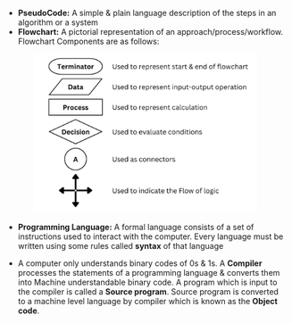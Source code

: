 - **PseudoCode:** A simple & plain language description of the steps in an algorithm or a system
- **Flowchart:** A pictorial representation of an approach/process/workflow. Flowchart Components are as follows:

<p align="center">
<img src="./../assets/FlowChartComponents.png" width="400" title="Flowchart Componentss">
</p>

- **Programming Language:** A formal language consists of a set of instructions used to interact with the computer. Every language must be written using some rules called **syntax** of that language

- A computer only understands binary codes of 0s & 1s. A **Compiler** processes the statements of a programming language & converts them into Machine understandable binary code. A program which is input to the compiler is called a **Source program**. Source program is converted to a machine level language by compiler which is known as the **Object code**.